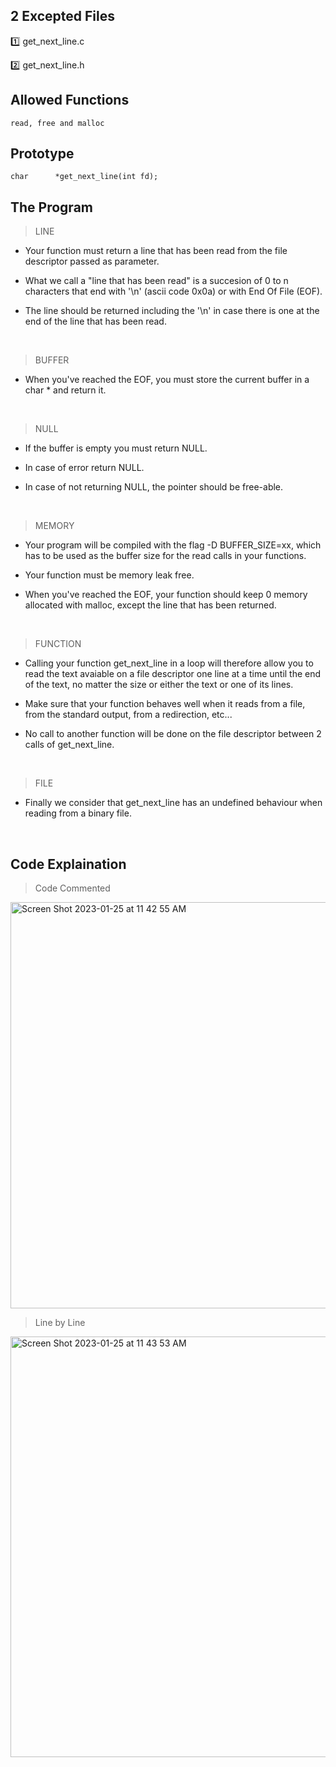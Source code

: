 ## 2 Excepted Files

:one: get_next_line.c 

:two: get_next_line.h

## Allowed Functions

```
read, free and malloc
```

## Prototype
```
char	  *get_next_line(int fd);
```

## The Program

> LINE

- Your function must return a line that has been read from the file descriptor passed as parameter. 

- What we call a "line that has been read" is a succesion of 0 to n characters that end with '\n' (ascii code 0x0a) or with End Of File (EOF).

- The line should be returned including the '\n' in case there is one at the end of the line that has been read. 

<br>

> BUFFER

- When you've reached the EOF, you must store the current buffer in a char * and return it. 

<br>

> NULL

- If the buffer is empty you must return NULL.

- In case of error return NULL. 

- In case of not returning NULL, the pointer should be free-able.

<br>

> MEMORY

- Your program will be compiled with the flag -D BUFFER_SIZE=xx, which has to be used as the buffer size for the read calls in your functions.

- Your function must be memory leak free.

- When you've reached the EOF, your function should keep 0 memory allocated with malloc, except the line that has been returned.

<br>

> FUNCTION

- Calling your function get_next_line in a loop will therefore allow you to read the text avaiable on a file descriptor one line at a time until the end of the text, no matter the size or either the text or one of its lines.

- Make sure that your function behaves well when it reads from a file, from the standard output, from a redirection, etc... 

- No call to another function will be done on the file descriptor between 2 calls of get_next_line.

<br>

> FILE

- Finally we consider that get_next_line has an undefined behaviour when reading from a binary file.

<br>

## Code Explaination

> Code Commented

<img width="650" alt="Screen Shot 2023-01-25 at 11 42 55 AM" src="https://user-images.githubusercontent.com/58959408/214457673-9f714718-2e16-41dd-9eb6-04d767da3458.png">

<br>

> Line by Line

<img width="673" alt="Screen Shot 2023-01-25 at 11 43 53 AM" src="https://user-images.githubusercontent.com/58959408/214457798-f19dbee4-6a29-472e-81b7-f519a8c92330.png">
